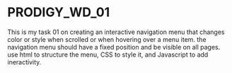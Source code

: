 # PRODIGY_WD_01
This is my task 01 on creating an interactive navigation menu that changes color or style when scrolled or when hovering over a menu item. the navigation menu should have a fixed position and be visible on all pages. use html to structure the menu, CSS to style it, and Javascript to add ineractivity.
